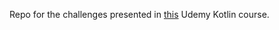 Repo for the challenges presented in [this](https://deloittedevelopment.udemy.com/course/kotlin-for-java-developers) Udemy Kotlin course.

